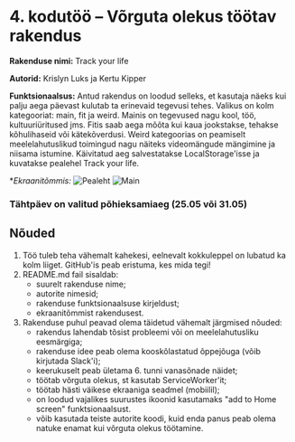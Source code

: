 # 4. kodutöö – Võrguta olekus töötav rakendus

**Rakenduse nimi:** Track your life

**Autorid:** Krislyn Luks ja Kertu Kipper

**Funktsionaalsus:** Antud rakendus on loodud selleks, et kasutaja näeks kui palju aega päevast kulutab ta erinevaid tegevusi tehes. Valikus on kolm kategooriat: main, fit ja weird. Mainis on tegevused nagu kool, töö, kultuuriüritused jms. Fitis saab aega mõõta kui kaua jookstakse, tehakse kõhulihaseid või kätekõverdusi. Weird kategoorias on peamiselt meelelahutuslikud toimingud nagu näiteks videomängude mängimine ja niisama istumine. Käivitatud aeg salvestatakse LocalStorage'isse ja kuvatakse pealehel Track your life.

**Ekraanitõmmis:* ![Pealeht](https://github.com/phkel/4.ea-kodutoo/blob/master/trackyourlife.PNG)
![Main](https://github.com/phkel/4.ea-kodutoo/blob/master/trackyourlife2.PNG)

### Tähtpäev on valitud põhieksamiaeg (25.05 või 31.05)

## Nõuded

1. Töö tuleb teha vähemalt kahekesi, eelnevalt kokkuleppel on lubatud ka kolm liiget. GitHub'is peab eristuma, kes mida tegi!
1. README.md fail sisaldab:
    * suurelt rakenduse nime; 
    * autorite nimesid; 
    * rakenduse funktsionaalsuse kirjeldust;
    * ekraanitõmmist rakendusest.
1. Rakenduse puhul peavad olema täidetud vähemalt järgmised nõuded:
    * rakendus lahendab tõsist probleemi või on meelelahutusliku eesmärgiga; 
    * rakenduse idee peab olema kooskõlastatud õppejõuga (võib kirjutada Slack'i); 
    * keerukuselt peab ületama 6. tunni vanasõnade näidet; 
    * töötab võrguta olekus, st kasutab ServiceWorker'it;
    * töötab hästi väikese ekraaniga seadmel (mobiilil);  
    * on loodud vajalikes suurustes ikoonid kasutamaks "add to Home screen" funktsionaalsust.
    * võib kasutada teiste autorite koodi, kuid enda panus peab olema natuke enamat kui võrguta olekus töötamine. 

